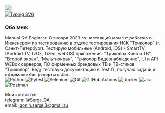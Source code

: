 <img src="https://github.com/blackcater/blackcater/raw/main/images/Hi.gif" height="22"/></h1>   
[![Typing SVG](https://readme-typing-svg.herokuapp.com?color=%2336BCF7&lines=Привет!+Меня+зовут+Сергей)](https://git.io/typing-svg)

### Обо мне:
Manual QA Engineer. C января 2023 по настоящий момент работаю в Инженером по тестированию в отделе тестирования НСК "Триколор" (г. Санкт-Петербург). Тестирую мобильные (Android, iOS) и SmartTV (Android TV, tvOS, Tizen, webOS) приложения: "Триколор Кино и ТВ", "Второй экран", "Мультиэкран", "Триколор Видеонаблюдение", UI и API WEBок серверов, ПО фирменных брендовых ТВ и ТВ-стиков "Триколор". Веду тестовую документацию в Test IT, получаю задачи и оформляю баг-репорты в Jira.  
![Python](https://img.shields.io/badge/python-3670A0?style=for-the-badge&logo=python&logoColor=ffdd54)
![Pytest](https://img.shields.io/badge/pytest-%23ffffff.svg?style=for-the-badge&logo=pytest&logoColor=2f9fe3)
![Selenium](https://img.shields.io/badge/-selenium-%43B02A?style=for-the-badge&logo=selenium&logoColor=white)
![Git](https://img.shields.io/badge/git-%23F05033.svg?style=for-the-badge&logo=git&logoColor=white)
![GitHub Actions](https://img.shields.io/badge/github%20actions-%232671E5.svg?style=for-the-badge&logo=githubactions&logoColor=white)
![Docker](https://img.shields.io/badge/docker-%230db7ed.svg?style=for-the-badge&logo=docker&logoColor=white)
![Jira](https://img.shields.io/badge/jira-%230A0FFF.svg?style=for-the-badge&logo=jira&logoColor=white)
![Postman](https://img.shields.io/badge/Postman-FF6C37?style=for-the-badge&logo=postman&logoColor=white)

  

Мои контакты:   
telegram: [@Serge_QA](http://t-do.ru/aspia_ru "Telegram channel")  
email: igonin.sergei3@gmail.ru


